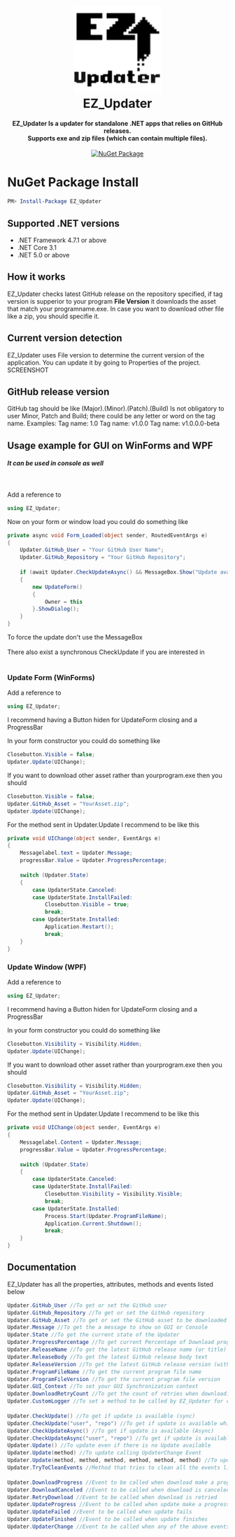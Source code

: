 <h1 align="center">
  <br>
  <img src="https://github.com/Haruki1707/EZ_Updater/blob/main/EZ_Updater/EZ%20Updater.png?raw=true" alt="yuzu" width="200">
  <br>
  <b>EZ_Updater</b>
  <br>
</h1>

<h4 align="center"><b>EZ_Updater</b> Is a updater for standalone .NET apps that relies on GitHub releases.
<br>
Supports exe and zip files (which can contain multiple files).
</h4>

<p align="center">
    <a href="https://www.nuget.org/packages/EZ_Updater/">
        <img src="https://img.shields.io/badge/NuGet Package-EZ__Updater-blue?style=for-the-badge&logo=NuGet"
            alt="NuGet Package">
    </a>
</p>

# NuGet Package Install
````powershell
PM> Install-Package EZ_Updater
````

## Supported .NET versions
* .NET Framework 4.7.1 or above
* .NET Core 3.1
* .NET 5.0 or above

## How it works
EZ_Updater checks latest GitHub release on the repository specified, if tag version is supperior to your program **File Version** it downloads the asset that match your programname.exe. In case you want to download other file like a zip, you should specifie it.

## Current version detection
EZ_Updater uses File version to determine the current version of the application. You can update it by going to Properties of the project.
SCREENSHOT

## GitHub release version
GitHub tag should be like (Major).(Minor).(Patch).(Build)
Is not obligatory to user Minor, Patch and Build; there could be any letter or word on the tag name.
Examples:
    Tag name: 1.0
    Tag name: v1.0.0
    Tag name: v1.0.0.0-beta

## Usage example for GUI on WinForms and WPF
##### It can be used in console as well
<br>

Add a reference to
```csharp
using EZ_Updater;
```

Now on your form or window load you could do something like
```csharp
private async void Form_Loaded(object sender, RoutedEventArgs e)
{
    Updater.GitHub_User = "Your GitHub User Name";
    Updater.GitHub_Repository = "Your GitHub Repository";

    if (await Updater.CheckUpdateAsync() && MessageBox.Show("Update available\nDo you want to update?", "Confirmation", MessageBoxButton.YesNoCancel) == MessageBoxResult.Yes)
    {
        new UpdateForm()
        {
            Owner = this
        }.ShowDialog();
    }
}
```
To force the update don't use the MessageBox
<br><br>
There also exist a synchronous CheckUpdate if you are interested in
<br><br>
### Update Form (WinForms)
Add a reference to
```csharp
using EZ_Updater;
```

I recommend having a Button hiden for UpdateForm closing and a ProgressBar

In your form constructor you could do something like
```csharp
Closebutton.Visible = false;
Updater.Update(UIChange);
```

If you want to download other asset rather than yourprogram.exe then you should
```csharp
Closebutton.Visible = false;
Updater.GitHub_Asset = "YourAsset.zip";
Updater.Update(UIChange);
```

For the method sent in Updater.Update I recommend to be like this
```csharp
private void UIChange(object sender, EventArgs e)
{
    Messagelabel.text = Updater.Message;
    progressBar.Value = Updater.ProgressPercentage;

    switch (Updater.State)
    {
        case UpdaterState.Canceled:
        case UpdaterState.InstallFailed:
            Closebutton.Visible = true;
            break;
        case UpdaterState.Installed:
            Application.Restart();
            break;
    }
}
```

### Update Window (WPF)
Add a reference to
```csharp
using EZ_Updater;
```

I recommend having a Button hiden for UpdateForm closing and a ProgressBar

In your form constructor you could do something like
```csharp
Closebutton.Visibility = Visibility.Hidden;
Updater.Update(UIChange);
```

If you want to download other asset rather than yourprogram.exe then you should
```csharp
Closebutton.Visibility = Visibility.Hidden;
Updater.GitHub_Asset = "YourAsset.zip";
Updater.Update(UIChange);
```

For the method sent in Updater.Update I recommend to be like this
```csharp
private void UIChange(object sender, EventArgs e)
{
    Messagelabel.Content = Updater.Message;
    progressBar.Value = Updater.ProgressPercentage;

    switch (Updater.State)
    {
        case UpdaterState.Canceled:
        case UpdaterState.InstallFailed:
            Closebutton.Visibility = Visibility.Visible;
            break;
        case UpdaterState.Installed:
            Process.Start(Updater.ProgramFileName);
            Application.Current.Shutdown();
            break;
    }
}
```

## Documentation
EZ_Updater has all the properties, attributes, methods and events listed below
```csharp
Updater.GitHub_User //To get or set the GitHub user
Updater.GitHub_Repository //To get or set the GitHub repository
Updater.GitHub_Asset //To get or set the GitHub asset to be downloaded
Updater.Message //To get the a message to show on GUI or Console
Updater.State //To get the current state of the Updater
Updater.ProgressPercentage //To get current Percentage of Download progress or Install progress
Updater.ReleaseName //To get the latest GitHub release name (or title)
Updater.ReleaseBody //To get the latest GitHub release body text
Updater.ReleaseVersion //To get the latest GitHub release version (without letter)
Updater.ProgramFileName //To get the current program file name
Updater.ProgramFileVersion //To get the current program file version
Updater.GUI_Context //To set your GUI Synchronization context
Updater.DownloadRetryCount //To get the count of retries when downloading (MAX: 4)
Updater.CustomLogger //To set a method to be called by EZ_Updater for custom logging

Updater.CheckUpdate() //To get if update is available (sync)
Updater.CheckUpdate("user", "repo") //To get if update is available while stablishing user and repo (sync)
Updater.CheckUpdateAsync() //To get if update is available (Async)
Updater.CheckUpdateAsync("user", "repo") //To get if update is available while stablishing user and repo (Async)
Updater.Update() //To update even if there is no Update available
Updater.Update(method) //To update calling UpdaterChange Event
Updater.Update(method, method, method, method, method, method) //To update calling DownloadProgress, DownloadCanceled, RetryDownload, UpdateProgress, UpdateFailed and UpdateFinished Events respectively (method can arg be null)
Updater.TryToCleanEvents //Method that tries to clean all the events listed below

Updater.DownloadProgress //Event to be called when download make a progress
Updater.DownloadCanceled //Event to be called when download is canceled
Updater.RetryDownload //Event to be called when download is retried
Updater.UpdateProgress //Event to be called when update make a progress
Updater.UpdateFailed //Event to be called when update fails
Updater.UpdateFinished //Event to be called when update finishes
Updater.UpdaterChange //Event to be called when any of the above events is called
```